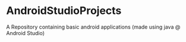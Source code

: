 # AndroidStudioProjects
A Repository containing basic android applications (made using java @ Android Studio)

